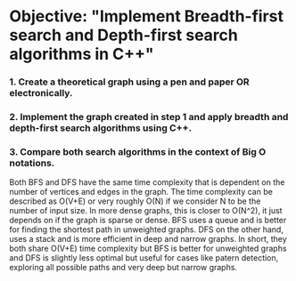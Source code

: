# Objective: "Implement Breadth-first search and Depth-first search algorithms in C++"
### 1. Create a theoretical graph using a pen and paper OR electronically.

### 2. Implement the graph created in step 1 and apply breadth and depth-first search algorithms using C++.

### 3. Compare both search algorithms in the context of Big O notations.
Both BFS and DFS have the same time complexity that is dependent on the number of vertices and edges in the graph. The time complexity can be described as O(V+E) or very roughly O(N) if we consider N to be the number of input size. In more dense graphs, this is closer to O(N^2), it just depends on if the graph is sparse or dense. BFS uses a queue and is better for finding the shortest path in unweighted graphs. DFS on the other hand, uses a stack and is more efficient in deep and narrow graphs. In short, they both share O(V+E) time complexity but BFS is better for unweighted graphs and DFS is slightly less optimal but useful for cases like patern detection, exploring all possible paths and very deep but narrow graphs.
